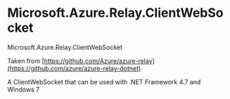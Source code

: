 # Microsoft.Azure.Relay.ClientWebSocket
Microsoft.Azure.Relay.ClientWebSocket

Taken from [https://github.com/Azure/azure-relay](https://github.com/azure/azure-relay-dotnet)

A ClientWebSocket that can be used with .NET Framework 4.7 and Windows 7
